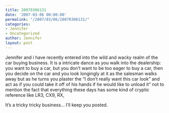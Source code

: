 ```yaml
---
title: 20070306131
date: '2007-03-06 00:00:00'
permalink: "/2007/03/06/20070306131/"
categories:
- Jennifer
- Uncategorized
author: Jennifer
layout: post
---
```


Jennifer and i have recently entered into the wild and wacky realm of the car buying business. It is a intricate dance as you walk into the dealership: you want to buy a car, but you don&#8217;t want to be too eager to buy a car, then you decide on the car and you look longingly at it as the salesman walks away but as he turns you plaster the &#8220;I don&#8217;t really want this car look&#8221; and act as if you could take it off of his hands if he would like to unload it&#8221; not to mention the fact that everything these days has some kind of cryptic reference like LR3, CX9, RX,

It&#8217;s a tricky tricky business&#8230; I&#8217;ll keep you posted.
